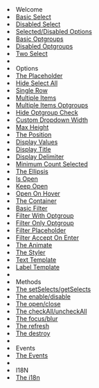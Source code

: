 <li class="dropdown-header">Welcome</li>
<li><a href="../examples#basic.html">Basic Select</a></li>
<li><a href="../examples#disabled.html">Disabled Select</a></li>
<li><a href="../examples#selected-disabled.html">Selected/Disabled Options</a></li>
<li><a href="../examples#basic-optgroups.html">Basic Optgroups</a></li>
<li><a href="../examples#disabled-optgroups.html">Disabled Optgroups</a></li>
<li><a href="../examples#two-select.html">Two Select</a></li>
<li role="separator" class="divider"></li>
<li class="dropdown-header">Options</li>
<li><a href="../examples#placeholder.html">The Placeholder</a></li>
<li><a href="../examples#hide-select-all.html">Hide Select All</a></li>
<li><a href="../examples#single-row.html">Single Row</a></li>
<li><a href="../examples#multiple-items.html">Multiple Items</a></li>
<li><a href="../examples#multiple-items-optgroups.html">Multiple Items Optgroups</a></li>
<li><a href="../examples#hide-optgroup-checkboxes.html">Hide Optgroup Check
<li><a href="../examples#custom-dropdown-width.html">Custom Dropdown Width</a></li>
<li><a href="../examples#max-height.html">Max Height</a></li>
<li><a href="../examples#position.html">The Position</a></li>
<li><a href="../examples#display-values.html">Display Values</a></li>
<li><a href="../examples#display-title.html">Display Title</a></li>
<li><a href="../examples#display-delimiter.html">Display Delimiter</a></li>
<li><a href="../examples#minimum-count-selected.html">Minimum Count Selected</a></li>
<li><a href="../examples#ellipsis.html">The Ellipsis</a></li>
<li><a href="../examples#is-open.html">Is Open</a></li>
<li><a href="../examples#keep-open.html">Keep Open</a></li>
<li><a href="../examples#open-on-hover.html">Open On Hover</a></li>
<li><a href="../examples#container.html">The Container</a></li>
<li><a href="../examples#basic-filter.html">Basic Filter</a></li>
<li><a href="../examples#optgroup-filter.html">Filter With Optgroup</a></li>
<li><a href="../examples#filter-group.html">Filter Only Optgroup</a></li>
<li><a href="../examples#filter-placeholder.html">Filter Placeholder</a></li>
<li><a href="../examples#filter-accept-on-enter.html">Filter Accept On Enter</a></li>
<li><a href="../examples#animate.html">The Animate</a></li>
<li><a href="../examples#styler.html">The Styler</a></li>
<li><a href="../examples#text-template.html">Text Template</a></li>
<li><a href="../examples#label-template.html">Label Template</a></li>
<li role="separator" class="divider"></li>
<li class="dropdown-header">Methods</li>
<li><a href="../examples#setSelects-getSelects.html">The setSelects/getSelects</a></li>
<li><a href="../examples#enable-disable.html">The enable/disable</a></li>
<li><a href="../examples#open-close.html">The open/close</a></li>
<li><a href="../examples#checkAll-uncheckAll.html">The checkAll/uncheckAll</a></li>
<li><a href="../examples#focus-blur.html">The focus/blur</a></li>
<li><a href="../examples#refresh.html">The refresh</a></li>
<li><a href="../examples#destroy.html">The destroy</a></li>
<li role="separator" class="divider"></li>
<li class="dropdown-header">Events</li>
<li><a href="../examples#events.html">The Events</a></li>
<li role="separator" class="divider"></li>
<li class="dropdown-header">I18N</li>
<li><a href="../examples#i18n.html">The i18n</a></li>
